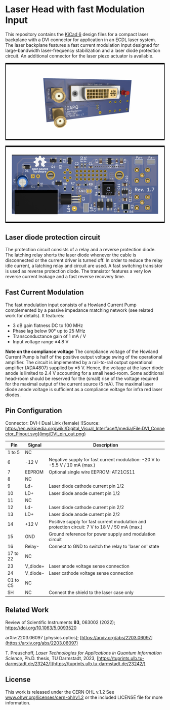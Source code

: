 Laser Head with fast Modulation Input
===================

This repository contains the [KiCad 6](https://www.kicad.org/) design files for a compact laser backplane with a DVI connector for application in an ECDL laser system. The laser backplane features a fast current modulation input designed for large-bandwidth laser-frequency stabilization and a laser diode protection circuit. An additional connector for the laser piezo actuator is available.


![RedPitaya_Lockbox](img/LaserBackplane_DVI_front.png)

![RedPitaya_Lockbox](img/LaserBackplane_DVI_back.png)


Laser diode protection circuit
--------------------

The protection circuit consists of a relay and a reverse protection diode. The latching relay shorts the laser diode whenever the cable is disconnected or the current driver is turned off. In order to reduce the relay idle current, a latching relay and circuit are used. A fast switching transistor is used as reverse protection diode. The transistor features a very low reverse current leakage and a fast reverse recovery time.


Fast Current Modulation
--------------------
The fast modulation input consists of a Howland Current Pump complemented by a passive impedance matching network (see related work for details). It features:
- 3 dB gain flatness DC to 100 MHz
- Phase lag below 90° up to 25 MHz
- Transconductance gain of 1 mA / V
- Input voltage range ±4.8 V

**Note on the compliance voltage**
The compliance voltage of the Howland Current Pump is half of the positive output voltage swing of the operational amplifier. The circuit is implemented by a rail-to-rail output operational amplifier (ADA4807) supplied by ±5 V. Hence, the voltage at the laser diode anode is limited to 2.4 V accounting for a small head-room. Some additional head-room should be reserved for the (small) rise of the voltage required for the maximal output of the current source (5 mA). The maximal laser diode anode voltage is sufficient as a compliance voltage for infra red laser diodes. 

Pin Configuration
--------------------

Connector: DVI-I Dual Link (female)
![Source: https://en.wikipedia.org/wiki/Digital_Visual_Interface#/media/File:DVI_Connector_Pinout.svg](img/DVI_pin_out.png)

| Pin 		| Signal 		| Description 	|
| --- 		| --- 			|	---			|
|  1 to 5 	|	NC			|				|
|  6  		|	-12 V		|	Negative supply for fast current modulation: -20 V to -5.5 V / 10 mA (max.)	|
|  7		|	EEPROM		|	Optional single wire EEPROM: AT21CS11	|
|  8  		| NC 			|				|
|  9  		| Ld-			| Laser diode cathode current pin 1/2	|
|  10  		| LD+			| Laser diode anode current pin 1/2		|
|  11  		| NC			|				|
|  12  		| Ld-			| Laser diode cathode current pin 2/2	|
|  13  		| LD+			| Laser diode anode current pin 2/2		|
|  14  		|	+12 V		| Positive supply for fast current modulation and protection circuit: 7 V to 18 V / 50 mA (max.) 	|
|  15  		| GND			| Ground reference for power supply	and modulation circuit  |
|  16  		| Relay-		| Connect to GND to switch the relay to 'laser on' state		|
|  17 to 22	| NC			| 				|
|  23  		| V_diode+		| Laser anode voltage sense connection		|
|  24  		| V_diode-		| Laser cathode voltage sense connection	|
|  C1 to C5	| NC			| 				|
|  SH		| NC			| 	Connect the shield to the laser case only			|

Related Work
--------------------

Review of Scientific Instruments **93**, 063002 (2022); https://doi.org/10.1063/5.0093520

arXiv:2203.06097 [physics.optics]; [https://arxiv.org/abs/2203.06097](https://arxiv.org/abs/2203.06097)

T. Preuschoff, *Laser Technologies for Applications in Quantum Information Science*, Ph.D. thesis, TU Darmstadt, 2023, [https://tuprints.ulb.tu-darmstadt.de/23242/](https://tuprints.ulb.tu-darmstadt.de/23242/)


License
-------

This work is released under the CERN OHL v.1.2
See www.ohwr.org/licenses/cern-ohl/v1.2 or the included LICENSE file for more information.